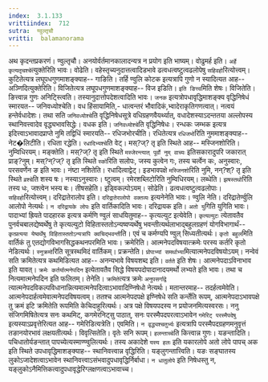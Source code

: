 ```yaml
---
index:  3.1.133
vrittiindex:  712
sutra:  ण्वुल्तृचौ
vritti:  balamanorama 
---
```


अथ कृदन्तप्रकरणं। ण्वुल्तृचौ। अनयोर्वर्तमानकालादन्यत्र न प्रयोग इति भाष्यम्। वोढुमर्ह इति। `अर्हे कृत्यतृचश्चे`त्युक्तेरिति भावः। वोढेति। वहेस्तृच्यनुदात्तत्वादिडभावे ढत्वधत्वष्टुत्वढलोपेषु `सहिवहो`रित्योत्त्वम्। कुटितेत्यत्र लघूपधगुणमाशङ्क्याह-- गाङिति। तर्हि ण्वुलि कोटक इत्यत्रापि गुणो न स्यादित्यत आह-- अञ्णिदित्युक्तेरिति। विजितेत्यत्र लघूपधगुणमाशङ्क्याह-- विज इडिति। `इति ङित्त्व`मिति शेषः। विजितेति। ङित्त्वान्न गुणः अनिट्स्त्विति। तस्यानुदात्तोपदेशत्वादिति भावः। `जनक` इत्यत्रोपधावृद्धिमाशङ्क्य वृद्धिनिषेधं स्मारयत-- जनिवध्योश्चेति। वध हिंसायामिति,- धात्वन्तरं भौवादिकं,भ्वादेराकृतिगणत्वात्। नत्वयं हन्तेर्वधादेशः। तथा सति `जनिवध्योश्चे`ति वृद्धिनिषेधसूत्रे वधिग्रहणवैयर्थ्यात्, वधादेशस्याऽदन्ततया अल्लोपस्य स्थानिवत्त्वादेव वृद्ध्यभावसिद्धेः। वधक इति। `जनिवध्योश्चे`ति वृद्धिनिषेधः। रन्धकः जम्भक इत्यत्र इदित्त्वाऽभावादप्राप्ते नुमि तद्विधिं स्मारयति-- रधिजभोरचीति। रधितेत्यत्र `रधिजभो`रिति नुममाशङ्क्याह-- नेट�लिटीति। रधिता रद्धेति। `रधादिभ्यश्चे`ति वेट्। मस्?ज्? तृ इति स्थिते आह-- मस्जिनशोरिति। नुम्विधिरयम्। मङ्क्तेति। मस्?ज्? तृ इति स्थिते `मस्जेरन्त्यात् पूर्वो नुम् वाच्यः` इतिसकारादुपरि जकारात् प्राङ्?नुम्। मस्?न्?ज्? तृ इति स्थिते `स्को`रिति सलोपः, जस्य कुत्वेन गः, तस्य चर्त्वेन कः, अनुस्वारः, परसवर्णेन ङ इति भावः। नंष्टा नशितेति। रधादित्वाद्वेट्। इडभावपक्षे `मस्जिनशो`रिति नुमि, नन्?श्? तृ इति स्थिते `व्रश्चे`ति शस्य षः। नस्याऽनुस्वारः। ष्टुत्वम्। रमेरशब्लिटोरिति नुम्विधिरयम्। लब्धेति। `झषस्तथो`रिति तस्य धः, जश्त्वेन भस्य बः। तीषसहेति। इड्विकल्पोऽयम्। सोढेति। ढत्वधत्वष्टुत्वढलोपाः। `सहिवहो`रित्योत्त्वम्। दरिद्रातेरालोप इति। `दरिद्रातेरालोपो वक्तव्यः` इत्यनेनेति भावः। ण्वुलि नेति। दरिद्रातेर्ण्वुलि आलोपो नेत्यर्थः। `न दरिद्रायके लोपः` इति वार्तिकादिति भावः। दरिद्रायक इति। `अतो यु`गिति युगिति भावः। पादाभ्यां ह्रियते पादहारक इत्यत्र कर्मणि ण्वुलं साधयितुमाह-- कृत्यल्युट इत्येवेति। `कृत्यल्युटः` त्येतावतैव पुनर्वचबालद्येष्वर्थेषु ते कृत्यल्युटो विहितास्ततोऽन्यष्वप्यर्थेषु भवन्तीत्यर्थलाभाद्बहुलग्रहणं योगविभागार्थं-- `कृत्प्रत्यया येष्वर्थेषु विहितास्ततोऽन्यत्रापि क्वचिद्भवन्ती`ति। एवं च कर्मण्यपि ण्वुल् सिध्यतीत्यर्थः। `कृतो बहुल`मिति वार्तिकं तु एतद्योगविभागसिद्धकथनपरमिति भावः। क्रमेरिति। आत्मनेपदविषयात्क्रमेः परस्य कर्तरि कृतो नेडित्यर्थः। `स्नुक्रमो`रिति सूत्रस्थमिदं वार्तिकम्। प्रक्रन्तेति। `प्रोपाभ्यां समर्थाभ्या`मित्यात्मनेपदविषयोऽयम्। नन्वेवं सति क्रमितेत्यत्र कथमिडित्यत आह-- अनन्यभावे विषयशब्द इति। `वर्तते` इति शेषः। आत्मनेपदाऽविनाभाव इति यावत्। `क्रमेः कर्तर्यात्मनेपदिन` इत्येतावतैव सिद्धे विषयपदोपादानादयमर्थो लभ्यते इति भावः। तथा च नित्यमात्मनेपदिन इति फलितम्। तेनेति। `क्रमिते`त्यत्र क्रमेः `अनुपसर्गाद्वे` त्यात्मनेपदविकल्पविधानान्नित्यमात्मनेपदित्वाऽभावादिण्निषेधो नेत्यर्थः। मतान्तरमाह-- तदर्हत्वमेवेति। आत्मनेपदार्हत्वमेवात्मनेपदविषयत्वम्। ततश्च आत्मनेपदपक्षे इण्निषेधे सति कर्न्तेति रूपम्, आत्मनेपदाऽभावपक्षे तु क्रमं इटि क्रमितेति रूपमिति केचिदाहुरित्यर्थः। अत्र पक्षे विषयपदस्य न प्रयोजनमित्यस्वरसः। ननु संजिगमिषितेत्यत्र सनः कथमिट्, कगमेरनिट्सु पाठात्, सनः परस्मैपदपरत्वाऽभावेन `गमेरिट् परस्मैपदेषु` इत्यस्याऽप्रवृत्तेरित्यत आह-- गमेरिडित्यत्रेति। एवमिति। `न वृद्ध्यश्चतुर्भ्यः` इत्यत्रापि परस्मैपदग्रहणमनुवृत्तं तङानयोरभावं लक्षयतीत्यर्थः। विवृत्सितेति। वृतेः सनि रूपम्। `हलन्ताच्चे`ति कित्त्वान्न गुणः। यङन्तादिति। पचिधातोर्यङन्तात् पापच्येत्यस्माण्ण्वुलित्यर्थः। तस्य अकादेशे `यस्य हलः` इति यकारलोपे अतो लोपे पापच् अक इति स्थिते उपधावृद्धिमाशङ्क्याह-- स्थानिवत्त्वान्न वृद्धिरिति। यङ्लुगन्तात्त्विति। यङः सङ्घातस्य लुकोऽजादेशत्वाऽभावेन स्थानिवत्त्वाऽसंभवादुपधावृद्धिर्निर्बाधा। `न धातुलोपे` इति निषेधस्तु न, यङ्लुकोऽनैमित्तिकत्वादुपधावृद्धेरिग्लक्षणत्वाऽभावाच्च।

